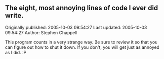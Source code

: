 ## The eight, most annoying lines of code I ever did write. 
Originally published: 2005-10-03 09:54:27 
Last updated: 2005-10-03 09:54:27 
Author: Stephen Chappell 
 
This program counts in a very strange way. Be sure to review it so that you can figure out how to shut it down. If you don't, you will get just as annoyed as I did. :P